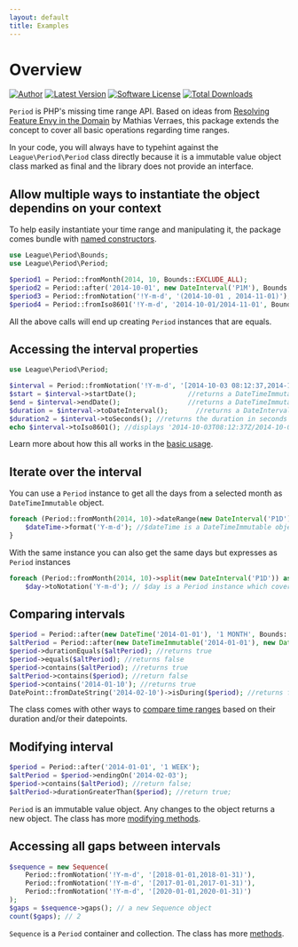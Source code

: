 ```yaml
---
layout: default
title: Examples
---
```


# Overview

[![Author](//img.shields.io/badge/author-@nyamsprod-blue.svg?style=flat-square)](//twitter.com/nyamsprod)
[![Latest Version](//img.shields.io/github/release/thephpleague/period.svg?style=flat-square)](//github.com/thephpleague/period/releases)
[![Software License](//img.shields.io/badge/license-MIT-brightgreen.svg?style=flat-square)](LICENSE)
[![Total Downloads](//img.shields.io/packagist/dt/league/period.svg?style=flat-square)](//packagist.org/packages/league/period)

`Period` is PHP's missing time range API. Based on ideas from [Resolving Feature Envy in the Domain](http://verraes.net/2014/08/resolving-feature-envy-in-the-domain/) by Mathias Verraes, this package extends the concept to cover all basic operations regarding time ranges.

<p class="message-info">In your code, you will always have to typehint against the <code>League\Period\Period</code> class directly because it is a immutable value object class marked as final and the library does not provide an interface.</p>

## Allow multiple ways to instantiate the object dependins on your context

To help easily instantiate your time range and manipulating it, the package comes bundle with [named constructors](/5.0/period/).

~~~php
use League\Period\Bounds;
use League\Period\Period;

$period1 = Period::fromMonth(2014, 10, Bounds::EXCLUDE_ALL);
$period2 = Period::after('2014-10-01', new DateInterval('P1M'), Bounds::EXCLUDE_ALL);
$period3 = Period::fromNotation('!Y-m-d', '(2014-10-01 , 2014-11-01)');
$period4 = Period::fromIso8601('!Y-m-d', '2014-10-01/2014-11-01', Bounds::EXCLUDE_ALL);
~~~

All the above calls will end up creating `Period` instances that are equals.

## Accessing the interval properties

~~~php
use League\Period\Period;

$interval = Period::fromNotation('!Y-m-d', '[2014-10-03 08:12:37,2014-10-03 08:12:37)');
$start = $interval->startDate();             //returns a DateTimeImmutable
$end = $interval->endDate();                 //returns a DateTimeImmutable
$duration = $interval->toDateInterval();       //returns a DateInterval object
$duration2 = $interval->toSeconds(); //returns the duration in seconds
echo $interval->toIso8601(); //displays '2014-10-03T08:12:37Z/2014-10-03T09:12:37Z'
~~~

Learn more about how this all works in the [basic usage](/5.0/period/properties/).

## Iterate over the interval

You can use a `Period` instance to get all the days from a selected month as `DateTimeImmutable` object.

~~~php
foreach (Period::fromMonth(2014, 10)->dateRange(new DateInterval('P1D')) as $dateTime) {
    $dateTime->format('Y-m-d'); //$dateTime is a DateTimeImmutable object
}
~~~

With the same instance you can also get the same days but expresses as `Period` instances 

~~~php
foreach (Period::fromMonth(2014, 10)->split(new DateInterval('P1D')) as $day) {
    $day->toNotation('Y-m-d'); // $day is a Period instance which covers each days of the month.
~~~

## Comparing intervals

~~~php
$period = Period::after(new DateTime('2014-01-01'), '1 MONTH', Bounds::INCLUDE_ALL);
$altPeriod = Period::after(new DateTimeImmutable('2014-01-01'), new DateInterval('P1M'), Bounds::EXCLUDE_ALL);
$period->durationEquals($altPeriod); //returns true
$period->equals($altPeriod); //returns false
$period->contains($altPeriod); //returns true
$altPeriod->contains($period); //return false
$period->contains('2014-01-10'); //returns true
DatePoint::fromDateString('2014-02-10')->isDuring($period); //returns false
~~~

The class comes with other ways to [compare time ranges](/5.0/period/comparing/) based on their duration and/or their datepoints.

## Modifying interval

~~~php
$period = Period::after('2014-01-01', '1 WEEK');
$altPeriod = $period->endingOn('2014-02-03');
$period->contains($altPeriod); //return false;
$altPeriod->durationGreaterThan($period); //return true;
~~~

`Period` is an immutable value object. Any changes to the object returns a new object. The class has more [modifying methods](/5.0/modifying/).

## Accessing all gaps between intervals

~~~php
$sequence = new Sequence(
    Period::fromNotation('!Y-m-d', '[2018-01-01,2018-01-31)'),
    Period::fromNotation('!Y-m-d', '[2017-01-01,2017-01-31)'),
    Period::fromNotation('!Y-m-d', '[2020-01-01,2020-01-31)')
);
$gaps = $sequence->gaps(); // a new Sequence object
count($gaps); // 2
~~~

`Sequence` is a `Period` container and collection. The class has more [methods](/5.0/sequence/).
